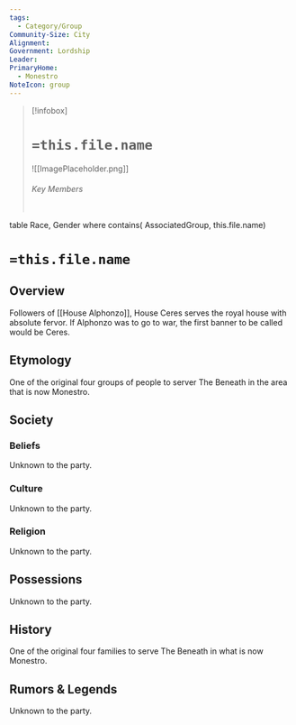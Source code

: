 ```yaml
---
tags:
  - Category/Group
Community-Size: City
Alignment: 
Government: Lordship
Leader: 
PrimaryHome:
  - Monestro
NoteIcon: group
---
```




> [!infobox]
> # `=this.file.name`
> ![[ImagePlaceholder.png]]
> ###### Key Members
> ```dataview
table Race, Gender
where contains( AssociatedGroup, this.file.name)

# `=this.file.name`

## Overview
Followers of [[House Alphonzo]], House Ceres serves the royal house with absolute fervor. If Alphonzo was to go to war, the first banner to be called would be Ceres.

## Etymology
One of the original four groups of people to server The Beneath in the area that is now Monestro.

## Society
### Beliefs
Unknown to the party.

### Culture
Unknown to the party.

### Religion
Unknown to the party.

## Possessions
Unknown to the party.

## History
One of the original four families to serve The Beneath in what is now Monestro.

## Rumors & Legends
Unknown to the party.


